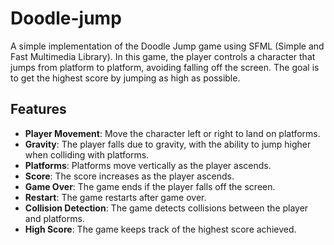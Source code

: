 # Doodle-jump

A simple implementation of the Doodle Jump game using SFML (Simple and Fast Multimedia Library). In this game, the player controls a character that jumps from platform to platform, avoiding falling off the screen. The goal is to get the highest score by jumping as high as possible.

## Features

- **Player Movement**: Move the character left or right to land on platforms.
- **Gravity**: The player falls due to gravity, with the ability to jump higher when colliding with platforms.
- **Platforms**: Platforms move vertically as the player ascends.
- **Score**: The score increases as the player ascends.
- **Game Over**: The game ends if the player falls off the screen.
- **Restart**: The game restarts after game over.
- **Collision Detection**: The game detects collisions between the player and platforms.
- **High Score**: The game keeps track of the highest score achieved.